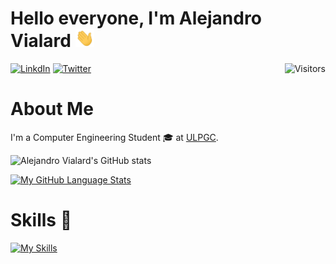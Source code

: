 # **Hello everyone, I'm Alejandro Vialard** <img src="https://raw.githubusercontent.com/ABSphreak/ABSphreak/master/gifs/Hi.gif" width="30px">

[<img align="right" src="https://api.visitorbadge.io/api/visitors?path=https%3A%2F%2Fgithub.com%2FAlejandroVialardSantana&countColor=%23dce775&style=flat" alt="Visitors"/>](https://www.visitorbadge.io/)
[![LinkdIn](https://img.shields.io/badge/-LinkedIn-blue?style=flat&logo=linkedin)](https://www.linkedin.com/in/alejandro-vialard-santana-a5a3b2226/)
[![Twitter](https://img.shields.io/badge/-Twitter-blue?style=flat&logo=twitter&logoColor=white)](https://twitter.com/alex_vs7)


# About Me
I'm a Computer Engineering Student 🎓 at [ULPGC](https://www.ulpgc.es). 

![Alejandro Vialard's GitHub stats](https://github-readme-stats.vercel.app/api/?username=alejandrovialardsantana&count_private=true&theme=tokyonight&showicons=true)

[![My GitHub Language Stats](https://github-readme-stats.vercel.app/api/top-langs/?username=AlejandroVialardSantana&langs_count=5&theme=tokyonight)]()


# Skills 🚀
[![My Skills](https://skills.thijs.gg/icons?i=java,python,html,css,javascript,git&theme=dark)](https://skills.thijs.gg)
